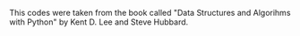 This codes were taken from the book called "Data Structures and Algorihms with Python" by Kent D. Lee and Steve Hubbard.
